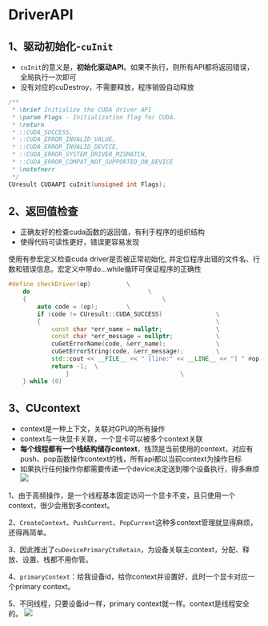 # DriverAPI

## 1、驱动初始化-`cuInit`

- `cuInit`的意义是，**初始化驱动API**。如果不执行，则所有API都将返回错误，全局执行一次即可
- 没有对应的cuDestroy，不需要释放，程序销毁自动释放

```c++
/**
 * \brief Initialize the CUDA driver API
 * \param Flags - Initialization flag for CUDA.
 * \return
 * ::CUDA_SUCCESS,
 * ::CUDA_ERROR_INVALID_VALUE,
 * ::CUDA_ERROR_INVALID_DEVICE,
 * ::CUDA_ERROR_SYSTEM_DRIVER_MISMATCH,
 * ::CUDA_ERROR_COMPAT_NOT_SUPPORTED_ON_DEVICE
 * \notefnerr
 */
CUresult CUDAAPI cuInit(unsigned int Flags);
```

## 2、返回值检查

- 正确友好的检查cuda函数的返回值，有利于程序的组织结构
- 使得代码可读性更好，错误更容易发现

使用有参宏定义检查cuda driver是否被正常初始化, 并定位程序出错的文件名、行数和错误信息。宏定义中带do...while循环可保证程序的正确性
```c++
#define checkDriver(op)          \
    do       			               \
    {  						               \
        auto code = (op);        \
        if (code != CUresult::CUDA_SUCCESS)               \
        {                                                 \
            const char *err_name = nullptr;               \
            const char *err_message = nullptr;            \
            cuGetErrorName(code, &err_name);              \
            cuGetErrorString(code, &err_message);         \
            std::cout << __FILE__ << " [line:" << __LINE__ << "] " #op << " is failed." << ", code = " << err_name << ", message = " << err_message << std::endl;\
            return -1; 	\
				}								\
    } while (0)
```


## 3、CUcontext

- context是一种上下文，关联对GPU的所有操作
- context与一块显卡关联，一个显卡可以被多个context关联
- **每个线程都有一个栈结构储存context**，栈顶是当前使用的context，对应有push、pop函数操作context的栈，所有api都以当前context为操作目标
- 如果执行任何操作你都需要传递一个device决定送到哪个设备执行，得多麻烦
![](https://blog-1300216920.cos.ap-nanjing.myqcloud.com/image-20220916135820592.png)

1、由于高频操作，是一个线程基本固定访问一个显卡不变，且只使用一个context，很少会用到多context。

2、`CreateContext`、`PushCurrent`、`PopCurrent`这种多context管理就显得麻烦，还得再简单。

3、因此推出了`cuDevicePrimaryCtxRetain`，为设备关联主context，分配、释放、设置、栈都不用你管。

4、`primaryContext`：给我设备id，给你context并设置好，此时一个显卡对应一个primary context。

5、不同线程，只要设备id一样，primary context就一样。context是线程安全的。
![](https://blog-1300216920.cos.ap-nanjing.myqcloud.com/image-20220916140118520.png)

